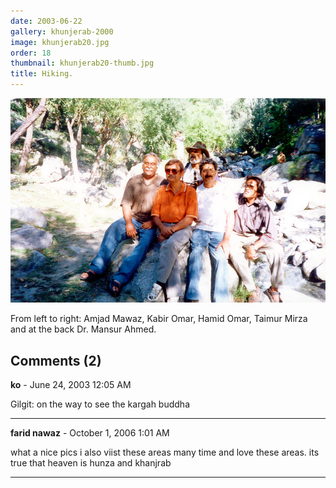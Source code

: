 ```yaml
---
date: 2003-06-22
gallery: khunjerab-2000
image: khunjerab20.jpg
order: 18
thumbnail: khunjerab20-thumb.jpg
title: Hiking.
---
```


![Hiking.](./khunjerab20.jpg)

From left to right: Amjad Mawaz, Kabir Omar, Hamid Omar, Taimur Mirza and at the back Dr. Mansur Ahmed.

<div id="comments">

## Comments (2)

**ko** - June 24, 2003 12:05 AM

Gilgit: on the way to see the kargah buddha

---

**farid nawaz** - October  1, 2006  1:01 AM

what a nice pics i also viist these areas many time and love these areas. its true that heaven is hunza and khanjrab

---

</div>